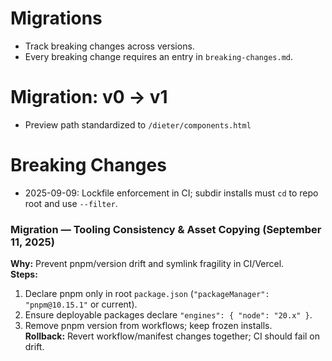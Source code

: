 # Migrations

- Track breaking changes across versions.  
- Every breaking change requires an entry in `breaking-changes.md`.

# Migration: v0 → v1

- Preview path standardized to `/dieter/components.html`


# Breaking Changes

- 2025-09-09: Lockfile enforcement in CI; subdir installs must `cd` to repo root and use `--filter`.

### Migration — Tooling Consistency & Asset Copying (September 11, 2025)
**Why:** Prevent pnpm/version drift and symlink fragility in CI/Vercel.  
**Steps:**
1. Declare pnpm only in root `package.json` (`"packageManager": "pnpm@10.15.1"` or current).  
2. Ensure deployable packages declare `"engines": { "node": "20.x" }`.  
3. Remove pnpm version from workflows; keep frozen installs.  
**Rollback:** Revert workflow/manifest changes together; CI should fail on drift.

